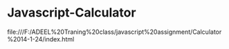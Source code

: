 # Javascript-Calculator
 file:///F:/ADEEL%20Traning%20class/javascript%20assignment/Calculator%2014-1-24/index.html
